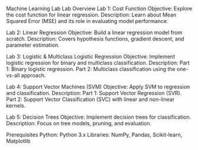 Machine Learning Lab
Lab Overview
Lab 1: Cost Function
Objective: Explore the cost function for linear regression.
Description: Learn about Mean Squared Error (MSE) and its role in evaluating model performance.

Lab 2: Linear Regression
Objective: Build a linear regression model from scratch.
Description: Covers hypothesis functions, gradient descent, and parameter estimation.

Lab 3: Logistic & Multiclass Logistic Regression
Objective: Implement logistic regression for binary and multiclass classification.
Description:
Part 1: Binary logistic regression.
Part 2: Multiclass classification using the one-vs-all approach.

Lab 4: Support Vector Machines (SVM)
Objective: Apply SVM to regression and classification.
Description:
Part 1: Support Vector Regression (SVR).
Part 2: Support Vector Classification (SVC) with linear and non-linear kernels.

Lab 5: Decision Trees
Objective: Implement decision trees for classification.
Description: Focus on tree models, pruning, and evaluation.


Prerequisites
Python: Python 3.x
Libraries: NumPy, Pandas, Scikit-learn, Matplotlib
